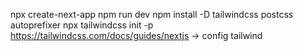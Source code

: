 npx create-next-app
npm run dev
npm install -D tailwindcss postcss autoprefixer
npx tailwindcss init -p
https://tailwindcss.com/docs/guides/nextjs  -> config tailwind